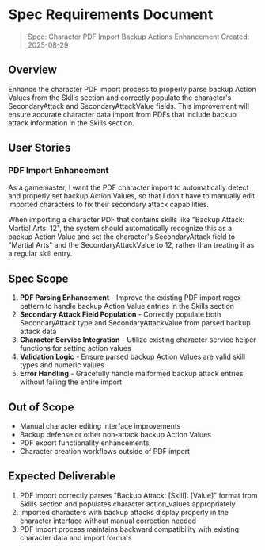 # Spec Requirements Document

> Spec: Character PDF Import Backup Actions Enhancement
> Created: 2025-08-29

## Overview

Enhance the character PDF import process to properly parse backup Action Values from the Skills section and correctly populate the character's SecondaryAttack and SecondaryAttackValue fields. This improvement will ensure accurate character data import from PDFs that include backup attack information in the Skills section.

## User Stories

### PDF Import Enhancement

As a gamemaster, I want the PDF character import to automatically detect and properly set backup Action Values, so that I don't have to manually edit imported characters to fix their secondary attack capabilities.

When importing a character PDF that contains skills like "Backup Attack: Martial Arts: 12", the system should automatically recognize this as a backup Action Value and set the character's SecondaryAttack field to "Martial Arts" and the SecondaryAttackValue to 12, rather than treating it as a regular skill entry.

## Spec Scope

1. **PDF Parsing Enhancement** - Improve the existing PDF import regex pattern to handle backup Action Value entries in the Skills section
2. **Secondary Attack Field Population** - Correctly populate both SecondaryAttack type and SecondaryAttackValue from parsed backup attack data  
3. **Character Service Integration** - Utilize existing character service helper functions for setting action values
4. **Validation Logic** - Ensure parsed backup Action Values are valid skill types and numeric values
5. **Error Handling** - Gracefully handle malformed backup attack entries without failing the entire import

## Out of Scope

- Manual character editing interface improvements
- Backup defense or other non-attack backup Action Values
- PDF export functionality enhancements
- Character creation workflows outside of PDF import

## Expected Deliverable

1. PDF import correctly parses "Backup Attack: [Skill]: [Value]" format from Skills section and populates character action_values appropriately
2. Imported characters with backup attacks display properly in the character interface without manual correction needed
3. PDF import process maintains backward compatibility with existing character data and import formats
